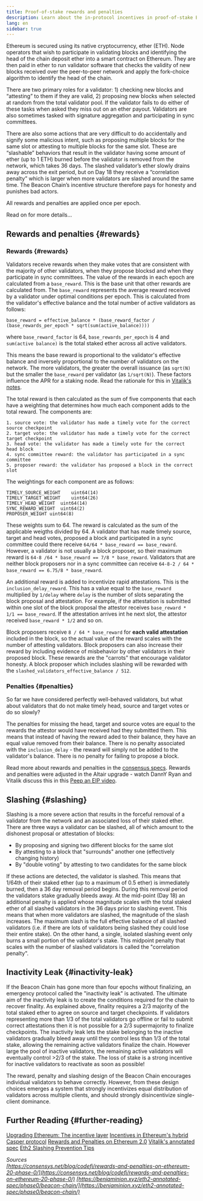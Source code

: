 ```yaml
---
title: Proof-of-stake rewards and penalties
description: Learn about the in-protocol incentives in proof-of-stake Ethereum.
lang: en
sidebar: true
---
```


Ethereum is secured using its native cryptocurrency, ether (ETH). Node operators that wish to participate in validating blocks and identifying the head of the chain deposit ether into a smart contract on Ethereum. They are then paid in ether to run validator software that checks the validity of new blocks received over the peer-to-peer network and apply the fork-choice algorithm to identify the head of the chain.

There are two primary roles for a validator: 1) checking new blocks and “attesting” to them if they are valid, 2) proposing new blocks when selected at random from the total validator pool. If the validator fails to do either of these tasks when asked they miss out on an ether payout. Validators are also sometimes tasked with signature aggregation and participating in sync committees.

There are also some actions that are very difficult to do accidentally and signify some malicious intent, such as proposing multiple blocks for the same slot or attesting to multiple blocks for the same slot. These are “slashable” behaviors that result in the validator having some amount of ether (up to 1 ETH) burned before the validator is removed from the network, which takes 36 days. The slashed validator’s ether slowly drains away across the exit period, but on Day 18 they receive a “correlation penalty” which is larger when more validators are slashed around the same time. The Beacon Chain’s incentive structure therefore pays for honesty and punishes bad actors.

All rewards and penalties are applied once per epoch.

Read on for more details...

## Rewards and penalties {#rewards}

### Rewards {#rewards}
Validators receive rewards when they make votes that are consistent with the majority of other validators, when they propose blocksd and when they participate in sync committees. The value of the rewards in each epoch are calculated from a `base_reward`. This is the base unit that other rewards are calculated from. The `base_reward` represents the average reward received by a validator under optimal conditions per epoch. This is calculated from the validator's effective balance and the total number of active validators as follows:

```
base_reward = effective_balance * (base_reward_factor / (base_rewards_per_epoch * sqrt(sum(active_balance))))
```

where `base_reward_factor` is 64, `base_rewards_per_epoch` is 4 and `sum(active balance)` is the total staked ether across all active validators.

This means the base reward is proportional to the validator's effective balance and inversely proportional to the number of validators on the network. The more validators, the greater the overall issuance (as `sqrt(N)` but the smaller the `base_reward` per validator (as `1/sqrt(N)`). These factors influence the APR for a staking node. Read the rationale for this in [Vitalik's notes](https://notes.ethereum.org/@vbuterin/rkhCgQteN?type=view#Base-rewards).

The total reward is then calculated as the sum of five components that each have a weighting that determines how much each component adds to the total reward. The components are:
```
1. source vote: the validator has made a timely vote for the correct source checkpoint
2. target vote: the validator has made a timely vote for the correct target checkpoint
3. head vote: the validator has made a timely vote for the correct head block
4. sync committee reward: the validator has participated in a sync committee
5. proposer reward: the validator has proposed a block in the correct slot
```
The weightings for each component are as follows:

```
TIMELY_SOURCE_WEIGHT	uint64(14)
TIMELY_TARGET_WEIGHT	uint64(26)
TIMELY_HEAD_WEIGHT	uint64(14)
SYNC_REWARD_WEIGHT	uint64(2)
PROPOSER_WEIGHT	uint64(8)
```

These weights sum to 64. The reward is calculated as the sum of the applicable weigths divided by 64. A validator that has made timely source, target and head votes, proposed a block and participated in a sync committee could there receive `64/64 * base_reward == base_reward`. However, a validator is not usually a block proposer, so their maximum reward is `64-8 /64 * base_reward == 7/8 * base_reward`. Validators that are neither block proposers nor in a sync committee can receive `64-8-2 / 64 * base_reward == 6.75/8 * base_reward`.

An additional reward is added to incentivize rapid attestations. This is the `inclusion_delay_reward`. This has a value equal to the `base_reward` multiplied by `1/delay` where `delay` is the number of slots separating the block proposal and attestation. For example, if the attestation is submitted within one slot of the block proposal the attestor receives `base_reward * 1/1 == base_reward`. If the attestation arrives int he next slot, the attestor received `base_reward * 1/2` and so on.

Block proposers receive `8 / 64 * base_reward` for **each valid attestation** included in the block, so the actual value of the reward scales with the number of attesting validators. Block proposers can also increase their reward by including evidence of misbehavior by other validators in their proposed block. These rewards are the "carrots" that encourage validator honesty. A block proposer which includes slashing will be rewarded with the `slashed_validators_effective_balance / 512`.

### Penalties {#penalties}

So far we have considered perfectly well-behaved validators, but what about validators that do not make timely head, source and target votes or do so slowly? 

The penalties for missing the head, target and source votes are equal to the rewards the attestor would have received had they submitted them. This means that instead of having the reward aded to their balance, they have an equal value removed from their balance. There is no penalty associated with the `inclusion_delay` - the reward will simply not be added to the validator's balance. There is no penalty for failing to propose a block. 

Read more about rewards and penalties in the [consensus specs](https://github.com/ethereum/consensus-specs/blob/dev/specs/altair/beacon-chain.md). Rewards and penalties were adjusted in the Altair upgrade - watch DannY Ryan and Vitalik discuss this in this [Peep an EIP video](https://www.youtube.com/watch?v=iaAEGs1DMgQ).

## Slashing {#slashing}

Slashing is a more severe action that results in the forceful removal of a validator from the network and an associated loss of their staked ether. There are three ways a validator can be slashed, all of which amount to the dishonest proposal or attestation of blocks:

- By proposing and signing two different blocks for the same slot
- By attesting to a block that "surrounds" another one (effectively changing history)
- By "double voting" by attesting to two candidates for the same block

If these actions are detected, the validator is slashed. This means that 1/64th of their staked ether (up to a maximum of 0.5 ether) is immediately burned, then a 36 day removal period begins. During this removal period the validators stake gradually bleeds away. At the mid-point (Day 18) an additional penalty is applied whose magnitude scales with the total staked ether of all slashed validators in the 36 days prior to slashing event. This means that when more validators are slashed, the magnitude of the slash increases. The maximum slash is the full effective balance of all slashed validators (i.e. if there are lots of validators being slashed they could lose their entire stake). On the other hand, a single, isolated slashing event only burns a small portion of the validator's stake. This midpoint penalty that scales with the number of slashed validators is called the "correlation penalty".

## Inactivity Leak {#inactivity-leak}

If the Beacon Chain has gone more than four epochs without finalizing, an emergency protocol called the "inactivity leak" is activated. The ultimate aim of the inactivity leak is to create the conditions required for the chain to recover finality. As explained above, finality requires a 2/3 majority of the total staked ether to agree on source and target checkpoints. If validators representing more than 1/3 of the total validators go offline or fail to submit correct attestations then it is not possible for a 2/3 supermajority to finalize checkpoints. The inactivity leak lets the stake belonging to the inactive validators gradually bleed away until they control less than 1/3 of the total stake, allowing the remaining active validators finalize the chain. However large the pool of inactive validators, the remaining active validators will eventually control >2/3 of the stake. The loss of stake is a strong incentive for inactive validators to reactivate as soon as possible!

The reward, penalty and slashing design of the Beacon Chain encourages individual validators to behave correctly. However, from these design choices emerges a system that strongly incentivizes equal distribution of validators across multiple clients, and should strongly disincentivize single-client dominance.

## Further Reading {#further-reading}

[Upgrading Ethereum: The incentive layer](https://eth2book.info/altair/part2/incentives)
[Incentives in Ethereum's hybrid Casper protocol](https://arxiv.org/pdf/1903.04205.pdf)
[Rewards and Penalties on Ethereum 2.0](https://consensys.net/blog/codefi/rewards-and-penalties-on-ethereum-20-phase-0/)
[Vitalik's annotated spec](https://github.com/ethereum/annotated-spec/blob/master/phase0/beacon-chain.md#rewards-and-penalties-1)
[Eth2 Slashing Prevention Tips](https://medium.com/prysmatic-labs/eth2-slashing-prevention-tips-f6faa5025f50)

_Sources_  
_[https://consensys.net/blog/codefi/rewards-and-penalties-on-ethereum-20-phase-0/](https://consensys.net/blog/codefi/rewards-and-penalties-on-ethereum-20-phase-0/)_
_[https://benjaminion.xyz/eth2-annotated-spec/phase0/beacon-chain/](https://benjaminion.xyz/eth2-annotated-spec/phase0/beacon-chain/)_
